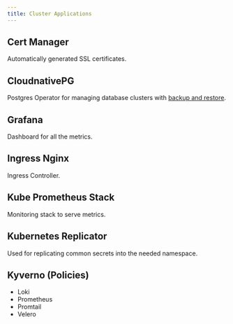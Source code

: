 ```yaml
---
title: Cluster Applications
---
```


## Cert Manager

Automatically generated SSL certificates.


## CloudnativePG

Postgres Operator for managing database clusters with [backup and restore](/docs/operations/backup-and-restore).


## Grafana

Dashboard for all the metrics.


## Ingress Nginx

Ingress Controller.


## Kube Prometheus Stack

Monitoring stack to serve metrics.


## Kubernetes Replicator

Used for replicating common secrets into the needed namespace.


## Kyverno (Policies)



- Loki
- Prometheus
- Promtail
- Velero

